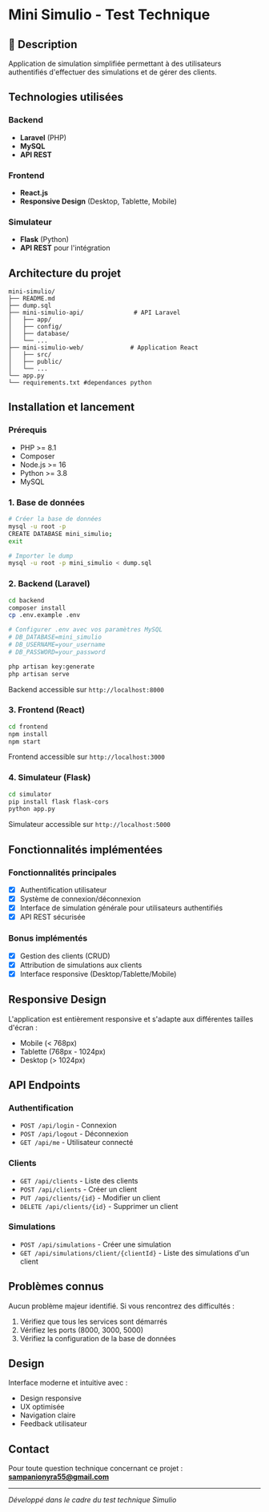 # Mini Simulio - Test Technique

## 📖 Description

Application de simulation simplifiée permettant à des utilisateurs authentifiés d'effectuer des simulations et de gérer des clients.

## Technologies utilisées

### Backend
- **Laravel** (PHP)
- **MySQL** 
- **API REST**

### Frontend  
- **React.js**
- **Responsive Design** (Desktop, Tablette, Mobile)

### Simulateur
- **Flask** (Python)
- **API REST** pour l'intégration

## Architecture du projet

```
mini-simulio/
├── README.md
├── dump.sql
├── mini-simulio-api/              # API Laravel
│   ├── app/
│   ├── config/
│   ├── database/
│   └── ...
├── mini-simulio-web/             # Application React
│   ├── src/
│   ├── public/
│   └── ...
└── app.py
└── requirements.txt #dependances python
```

## Installation et lancement

### Prérequis
- PHP >= 8.1
- Composer
- Node.js >= 16
- Python >= 3.8
- MySQL

### 1. Base de données
```bash
# Créer la base de données
mysql -u root -p
CREATE DATABASE mini_simulio;
exit

# Importer le dump
mysql -u root -p mini_simulio < dump.sql
```

### 2. Backend (Laravel)
```bash
cd backend
composer install
cp .env.example .env

# Configurer .env avec vos paramètres MySQL
# DB_DATABASE=mini_simulio
# DB_USERNAME=your_username  
# DB_PASSWORD=your_password

php artisan key:generate
php artisan serve
```
Backend accessible sur `http://localhost:8000`

### 3. Frontend (React)
```bash
cd frontend
npm install
npm start
```
Frontend accessible sur `http://localhost:3000`

### 4. Simulateur (Flask)
```bash
cd simulator
pip install flask flask-cors
python app.py
```
Simulateur accessible sur `http://localhost:5000`

## Fonctionnalités implémentées

### Fonctionnalités principales
- [x] Authentification utilisateur
- [x] Système de connexion/déconnexion
- [x] Interface de simulation générale pour utilisateurs authentifiés
- [x] API REST sécurisée

### Bonus implémentés
- [x] Gestion des clients (CRUD)
- [x] Attribution de simulations aux clients
- [x] Interface responsive (Desktop/Tablette/Mobile)

## Responsive Design

L'application est entièrement responsive et s'adapte aux différentes tailles d'écran :
- Mobile (< 768px)
- Tablette (768px - 1024px)  
- Desktop (> 1024px)

## API Endpoints

### Authentification
- `POST /api/login` - Connexion
- `POST /api/logout` - Déconnexion
- `GET /api/me` - Utilisateur connecté

### Clients
- `GET /api/clients` - Liste des clients
- `POST /api/clients` - Créer un client
- `PUT /api/clients/{id}` - Modifier un client
- `DELETE /api/clients/{id}` - Supprimer un client

### Simulations
- `POST /api/simulations` - Créer une simulation
- `GET /api/simulations/client/{clientId}` - Liste des simulations d'un client

## Problèmes connus

Aucun problème majeur identifié. Si vous rencontrez des difficultés :

1. Vérifiez que tous les services sont démarrés
2. Vérifiez les ports (8000, 3000, 5000)
3. Vérifiez la configuration de la base de données

## Design

Interface moderne et intuitive avec :
- Design responsive
- UX optimisée  
- Navigation claire
- Feedback utilisateur

## Contact

Pour toute question technique concernant ce projet :
**sampanionyra55@gmail.com**

---

*Développé dans le cadre du test technique Simulio*